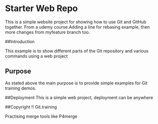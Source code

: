 # Starter Web Repo

This is a simple website project for 
showing how to use Git and GitHub together.
From a udemy course.Adding a line for rebasing example, then more changes from myfeature branch too.

##Introduction

This  example is to show different parts 
of the Git repository and various commands using
a web project

## Purpose
As stated above the main purpose is to provide simple examples for Git training demos.

##Deployment
This is a simple web project, deployment can be anywhere

##Copyright !!
Git.training

Practising merge tools like P4merge